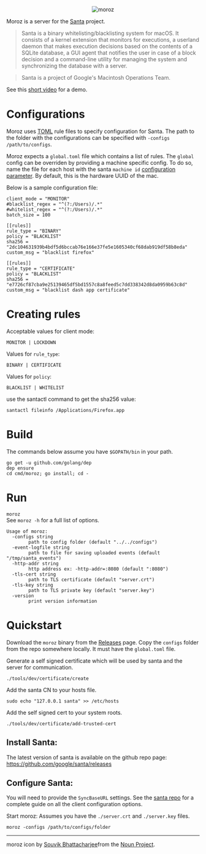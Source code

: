 <p align="center">
<img src="moroz.png" alt="moroz"/><br/>
</p>

Moroz is a server for the [Santa](https://github.com/google/santa) project.

> Santa is a binary whitelisting/blacklisting system for macOS. It consists of a kernel extension that monitors for executions, a userland daemon that makes execution decisions based on the contents of a SQLite database, a GUI agent that notifies the user in case of a block decision and a command-line utility for managing the system and synchronizing the database with a server.

> Santa is a project of Google's Macintosh Operations Team.

See this [short video](https://www.youtube.com/watch?v=3w3_bcJYWj0) for a demo.

# Configurations

Moroz uses [TOML](https://github.com/toml-lang/toml#example) rule files to specify configuration for Santa.
The path to the folder with the configurations can be specified with `-configs /path/to/configs`.

Moroz expects a `global.toml` file which contains a list of rules. The `global` config can be overriden by providing a machine specific config. 
To do so, name the file for each host with the santa `machine id` [configuration parameter](https://github.com/google/santa/wiki/Configuration#keys-to-be-used-with-a-tls-server). By default, this is the hardware UUID of the mac.

Below is a sample configuration file:

```
client_mode = "MONITOR"
#blacklist_regex = "^(?:/Users)/.*"
#whitelist_regex = "^(?:/Users)/.*"
batch_size = 100

[[rules]]
rule_type = "BINARY"
policy = "BLACKLIST"
sha256 = "2dc104631939b4bdf5d6bccab76e166e37fe5e1605340cf68dab919df58b8eda"
custom_msg = "blacklist firefox"

[[rules]]
rule_type = "CERTIFICATE"
policy = "BLACKLIST"
sha256 = "e7726cf87cba9e25139465df5bd1557c8a8feed5c7dd338342d8da0959b63c8d"
custom_msg = "blacklist dash app certificate"
```

# Creating rules

Acceptable values for client mode:
```
MONITOR | LOCKDOWN
```

Values for `rule_type`:
```
BINARY | CERTIFICATE
```

Values for `policy`:
```
BLACKLIST | WHITELIST
```

use the santactl command to get the sha256 value: 
```
santactl fileinfo /Applications/Firefox.app
```

# Build

The commands below assume you have `$GOPATH/bin` in your path.

```
go get -u github.com/golang/dep
dep ensure
cd cmd/moroz; go install; cd -
```

# Run

`moroz`  
See `moroz -h` for a full list of options.

```
Usage of moroz:
  -configs string
    	path to config folder (default "../../configs")
  -event-logfile string
    	path to file for saving uploaded events (default "/tmp/santa_events")
  -http-addr string
    	http address ex: -http-addr=:8080 (default ":8080")
  -tls-cert string
    	path to TLS certificate (default "server.crt")
  -tls-key string
    	path to TLS private key (default "server.key")
  -version
    	print version information
```

# Quickstart

Download the `moroz` binary from the [Releases](https://github.com/groob/moroz/releases) page.
Copy the `configs` folder from the repo somewhere locally. It must have the `global.toml` file.


Generate a self signed certificate which will be used by santa and the server for communication.

```
./tools/dev/certificate/create
```

Add the santa CN to your hosts file.

```
sudo echo "127.0.0.1 santa" >> /etc/hosts
```

Add the self signed cert to your system roots. 

```
./tools/dev/certificate/add-trusted-cert
```

## Install Santa:
The latest version of santa is available on the github repo page: https://github.com/google/santa/releases

## Configure Santa:
You will need to provide the `SyncBaseURL` settings. See the [santa repo](https://github.com/google/santa/blob/01df4623c7c534568ca3d310129455ff71cc3eef/Docs/deployment/configuration.md#important) for a complete guide on all the client configuration options.



Start moroz:
Assumes you have the `./server.crt` and `./server.key` files.

```
moroz -configs /path/to/configs/folder
```

---
moroz icon by [Souvik Bhattacharjee](https://thenounproject.com/souvik502/)from the [Noun Project](https://thenounproject.com/).
